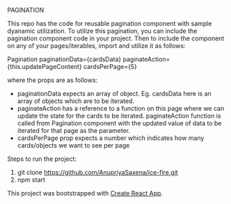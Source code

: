 
PAGINATION

This repo has the code for reusable pagination component with sample dyanamic utilization. To utilize this pagination, you can include the pagination component code in your project. Then to include the component on any of your pages/iterables, import and utilize it as follows:

Pagination paginationData={cardsData} paginateAction={this.updatePageContent} cardsPerPage={5} 

where the props are as follows:
* paginationData expects an array of object. Eg. cardsData here is an array of objects which are to be iterated.
* paginateAction has a reference to a function on this page where we can update the state for the cards to be iterated. paginateAction function is called from Pagination component with the updated value of data to be iterated for that page as the parameter.
* cardsPerPage prop expects a number which indicates how many cards/objects we want to see per page

Steps to run the project:

1. git clone https://github.com/AnupriyaSaxena/ice-fire.git
2. npm start

This project was bootstrapped with [Create React App](https://github.com/facebook/create-react-app).


